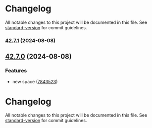 # Changelog

All notable changes to this project will be documented in this file. See [standard-version](https://github.com/conventional-changelog/standard-version) for commit guidelines.

### [42.7.1](https://github.com/hashemuhammed/github-actions-practice/compare/v42.7.0...v42.7.1) (2024-08-08)

## [42.7.0](https://github.com/hashemuhammed/github-actions-practice/compare/v42.6.0...v42.7.0) (2024-08-08)


### Features

* new space ([7843523](https://github.com/hashemuhammed/github-actions-practice/commit/7843523bb9628d4f702e21464c7dd7a0cbb9c848))

# Changelog

All notable changes to this project will be documented in this file. See [standard-version](https://github.com/conventional-changelog/standard-version) for commit guidelines.
